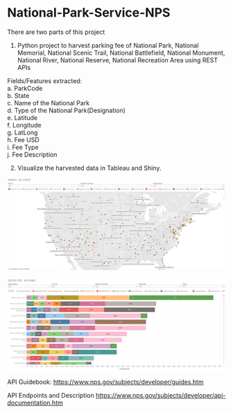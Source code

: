 # National-Park-Service-NPS
There are two parts of this project
1. Python project to harvest parking fee of National Park, National Memorial, National Scenic Trail, National Battlefield, National Monument, National River, National Reserve, National Recreation Area using REST APIs <br />

Fields/Features extracted: <br />
a. ParkCode <br />
b. State <br />
c. Name of the National Park <br />
d. Type of the National Park(Designation) <br />
e. Latitude <br />
f. Longitude  <br />
g. LatLong  <br />
h. Fee USD  <br />
i. Fee Type <br />
j. Fee Description <br />




2. Visualize the harvested data in Tableau and Shiny.

![Image1](https://github.com/gagandeepsinghkhanuja/National-Park-Service-NPS/blob/main/Output/Parks%20by%20State.png)

![Image2](https://github.com/gagandeepsinghkhanuja/National-Park-Service-NPS/blob/main/Output/Parks%20-%20By%20Entrance%20Fee.png)




API Guidebook:
https://www.nps.gov/subjects/developer/guides.htm

API Endpoints and Description
https://www.nps.gov/subjects/developer/api-documentation.htm
